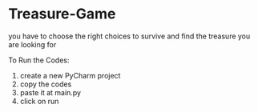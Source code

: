 # Treasure-Game
you have to choose the right choices to survive  and find the treasure you are looking for

To Run the Codes:
1) create a new PyCharm project 
2) copy the codes 
3) paste it at main.py
4) click on run
